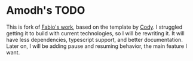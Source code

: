 # Amodh's TODO

This is fork of [Fabio's work](https://github.com/fabiospampinato/vscode-todo-plus), based on the template by [Cody](https://github.com/lalunamel/bun-vscode-extension). I struggled getting it to build with current technologies, so I will be rewriting it. It will have less dependencies, typescript support, and better documentation. Later on, I will be adding pause and resuming behavior, the main feature I want.
